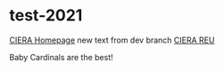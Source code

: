 # test-2021
[CIERA Homepage](https://ciera.northwestern.edu/)
new text from dev branch
[CIERA REU](https://sites.northestern.edu/cierareu/)

Baby Cardinals are the best!

